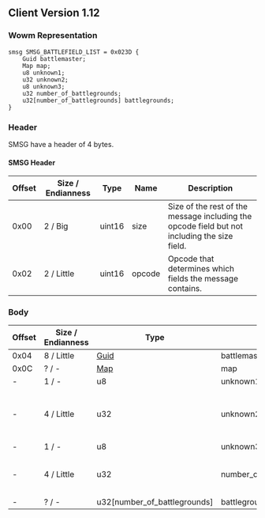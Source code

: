 ## Client Version 1.12

### Wowm Representation
```rust,ignore
smsg SMSG_BATTLEFIELD_LIST = 0x023D {
    Guid battlemaster;
    Map map;
    u8 unknown1;
    u32 unknown2;
    u8 unknown3;
    u32 number_of_battlegrounds;
    u32[number_of_battlegrounds] battlegrounds;
}
```
### Header
SMSG have a header of 4 bytes.

#### SMSG Header
| Offset | Size / Endianness | Type   | Name   | Description |
| ------ | ----------------- | ------ | ------ | ----------- |
| 0x00   | 2 / Big           | uint16 | size   | Size of the rest of the message including the opcode field but not including the size field.|
| 0x02   | 2 / Little        | uint16 | opcode | Opcode that determines which fields the message contains.|

### Body

| Offset | Size / Endianness | Type | Name | Description | Comment |
| ------ | ----------------- | ---- | ---- | ----------- | ------- |
| 0x04 | 8 / Little | [Guid](../spec/packed-guid.md) | battlemaster |  |  |
| 0x0C | ? / - | [Map](map.md) | map |  |  |
| - | 1 / - | u8 | unknown1 |  |  |
| - | 4 / Little | u32 | unknown2 |  | vmangos: number of bg instances, this is also present on the number_of_battlegrounds field |
| - | 1 / - | u8 | unknown3 |  |  |
| - | 4 / Little | u32 | number_of_battlegrounds |  | vmangos: number of bg instances, this is also present on the unknown2 field |
| - | ? / - | u32[number_of_battlegrounds] | battlegrounds |  |  |

